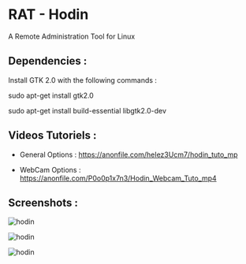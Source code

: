 # RAT - Hodin

A Remote Administration Tool for Linux

Dependencies : 
-------------
Install GTK 2.0 with the following commands : 

sudo apt-get install gtk2.0

sudo apt-get install build-essential libgtk2.0-dev

Videos Tutoriels :
----------------

- General Options : https://anonfile.com/heIez3Ucm7/hodin_tuto_mp

- WebCam Options : https://anonfile.com/P0o0p1x7n3/Hodin_Webcam_Tuto_mp4

Screenshots :
------------

![hodin](https://hebergeur-images.com/up/3f711c0b4b3511142b4cf23a5ada6e95.png)

![hodin](https://hebergeur-images.com/up/7e49d4617c236c7e0e38746f22b9f6b7.png)

![hodin](https://hebergeur-images.com/up/132d6cc78d3fdf070486fd720a13cf6f.png)
